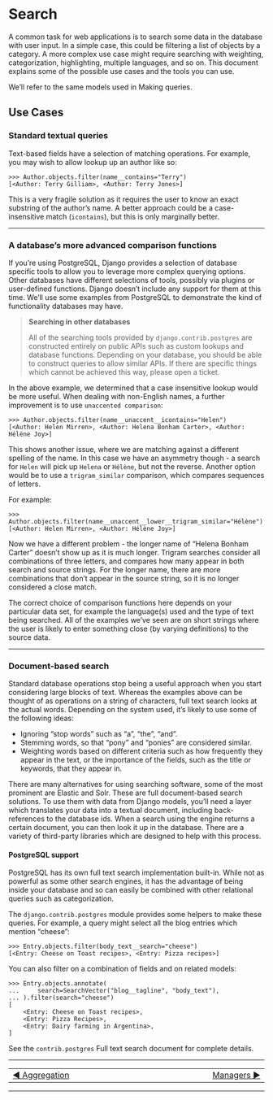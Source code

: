 # Search

A common task for web applications is to search some data in the database with user input. In a simple case, this could be filtering a list of objects by a category. A more complex use case might require searching with weighting, categorization, highlighting, multiple languages, and so on. This document explains some of the possible use cases and the tools you can use.

We’ll refer to the same models used in Making queries.

## Use Cases

### Standard textual queries

Text-based fields have a selection of matching operations. For example, you may wish to allow lookup up an author like so:

```pycon
>>> Author.objects.filter(name__contains="Terry")
[<Author: Terry Gilliam>, <Author: Terry Jones>]
```

This is a very fragile solution as it requires the user to know an exact substring of the author’s name. A better approach could be a case-insensitive match (`icontains`), but this is only marginally better.

---
### A database’s more advanced comparison functions

If you’re using PostgreSQL, Django provides a selection of database specific tools to allow you to leverage more complex querying options. Other databases have different selections of tools, possibly via plugins or user-defined functions. Django doesn’t include any support for them at this time. We’ll use some examples from PostgreSQL to demonstrate the kind of functionality databases may have.

> **Searching in other databases**
> 
> All of the searching tools provided by `django.contrib.postgres` are constructed entirely on public APIs such as custom lookups and database functions. Depending on your database, you should be able to construct queries to allow similar APIs. If there are specific things which cannot be achieved this way, please open a ticket.

In the above example, we determined that a case insensitive lookup would be more useful. When dealing with non-English names, a further improvement is to use `unaccented comparison`:

```pycon
>>> Author.objects.filter(name__unaccent__icontains="Helen")
[<Author: Helen Mirren>, <Author: Helena Bonham Carter>, <Author: Hélène Joy>]
```

This shows another issue, where we are matching against a different spelling of the name. In this case we have an asymmetry though - a search for `Helen` will pick up `Helena` or `Hélène`, but not the reverse. Another option would be to use a `trigram_similar` comparison, which compares sequences of letters.

For example:

```pycon
>>> Author.objects.filter(name__unaccent__lower__trigram_similar="Hélène")
[<Author: Helen Mirren>, <Author: Hélène Joy>]
```

Now we have a different problem - the longer name of “Helena Bonham Carter” doesn’t show up as it is much longer. Trigram searches consider all combinations of three letters, and compares how many appear in both search and source strings. For the longer name, there are more combinations that don’t appear in the source string, so it is no longer considered a close match.

The correct choice of comparison functions here depends on your particular data set, for example the language(s) used and the type of text being searched. All of the examples we’ve seen are on short strings where the user is likely to enter something close (by varying definitions) to the source data.

---
### Document-based search

Standard database operations stop being a useful approach when you start considering large blocks of text. Whereas the examples above can be thought of as operations on a string of characters, full text search looks at the actual words. Depending on the system used, it’s likely to use some of the following ideas:

- Ignoring “stop words” such as “a”, “the”, “and”.
- Stemming words, so that “pony” and “ponies” are considered similar.
- Weighting words based on different criteria such as how frequently they appear in the text, or the importance of the fields, such as the title or keywords, that they appear in.

There are many alternatives for using searching software, some of the most prominent are Elastic and Solr. These are full document-based search solutions. To use them with data from Django models, you’ll need a layer which translates your data into a textual document, including back-references to the database ids. When a search using the engine returns a certain document, you can then look it up in the database. There are a variety of third-party libraries which are designed to help with this process.

#### PostgreSQL support

PostgreSQL has its own full text search implementation built-in. While not as powerful as some other search engines, it has the advantage of being inside your database and so can easily be combined with other relational queries such as categorization.

The `django.contrib.postgres` module provides some helpers to make these queries. For example, a query might select all the blog entries which mention “cheese”:

```pycon
>>> Entry.objects.filter(body_text__search="cheese")
[<Entry: Cheese on Toast recipes>, <Entry: Pizza recipes>]
```

You can also filter on a combination of fields and on related models:

```pycon
>>> Entry.objects.annotate(
...     search=SearchVector("blog__tagline", "body_text"),
... ).filter(search="cheese")
[
    <Entry: Cheese on Toast recipes>,
    <Entry: Pizza Recipes>,
    <Entry: Dairy farming in Argentina>,
]
```

See the `contrib.postgres` Full text search document for complete details.

---
<table>
  <tr>
    <td width=1000 align=left>
    <a href="/topics/db/06-aggregation.md">◄ Aggregation</a>
    </td>
    <td width=1000 align=right>
    <a href="/topics/db/08-managers.md">Managers ►</a>
    </td>
  </tr>
</table>

---

